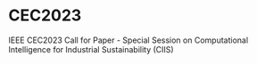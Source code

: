 # CEC2023
IEEE CEC2023 Call for Paper -  Special Session on Computational Intelligence for Industrial Sustainability (CIIS) 
